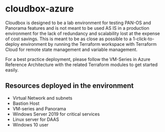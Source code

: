 # cloudbox-azure
Cloudbox is designed to be a lab environment for testing PAN-OS and Panorama features and is not meant to be used AS IS in a production environment for the lack of redundancy and scalability lost at the expense of cost savings. This is meant to be as close as possible to a 1-click-to-deploy environment by running the Terraform workspace with Terraform Cloud for remote state management and variable management.

For a best practice deployment, please follow the VM-Series in Azure Reference Architecture with the related Terraform modules to get started easily.

## Resources deployed in the environment
* Virtual Network and subnets
* Bastion Host
* VM-series and Panorama
* Windows Server 2019 for critical services
* Linux server for DAAS
* Windows 10 user
